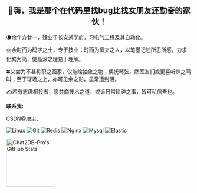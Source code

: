 <h2 align="center">👋嗨，我是那个在代码里找bug比找女朋友还勤奋的家伙！</h2>

🌘余年方廿一，肄业于长安某学府，习电气工程及其自动化。

⛈️余时而为码字之士，专于技业；时而为撰文之人，以笔墨记述所思所感，力求化繁为简，使高深之理易于理解。

🍀又尝为不甚称职之画家，仅能绘抽象之物；偶抚琴弦，然室友们或更喜听蝉之鸣叫；至于球场之上，亦可见余之影，虽常遭封阻。

✍若有志趣相投者，愿共商技术之道，或诉日常琐碎之事，皆可私信吾也。

**联系我:**

CSDN[@玦尘、](https://blog.csdn.net/weixin_74199893?spm=1010.2135.3001.5343)


![Linux](https://img.shields.io/badge/-Linux-FCC624?style=flat-square&logo=linux&logoColor=black)
![Git](https://img.shields.io/badge/-Git-f05032?style=flat-square&logo=Git&logoColor=white)
![Redis](https://img.shields.io/badge/Redis-DC382D?style=flat-square&logo=redis&logoColor=white)
![Nginx](https://img.shields.io/badge/-Nginx-269539?style=flat-square&logo=Nginx)
![Mysql](https://img.shields.io/badge/MySQL-blue?style=flat-square&logo=mysql&logoColor=black)
![Elastic](https://img.shields.io/badge/Elasticsearch-FEC514?style=flat-square&logo=Elastic&logoColor=white)

<img height="130px" src="https://github-readme-stats.vercel.app/api?username=Chat2DB-Pro&hide_title=true&show_icons=true&hide=issues&include_all_commits=true&count_private=true&theme=graywhite&hide_border=true&bg_color=45,ff7979,ffd479,fffc79,73fa79" alt="Chat2DB-Pro's GitHub Stats"> 

